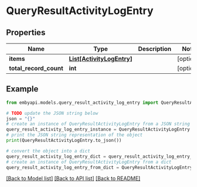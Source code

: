 # QueryResultActivityLogEntry


## Properties

Name | Type | Description | Notes
------------ | ------------- | ------------- | -------------
**items** | [**List[ActivityLogEntry]**](ActivityLogEntry.md) |  | [optional] 
**total_record_count** | **int** |  | [optional] 

## Example

```python
from embyapi.models.query_result_activity_log_entry import QueryResultActivityLogEntry

# TODO update the JSON string below
json = "{}"
# create an instance of QueryResultActivityLogEntry from a JSON string
query_result_activity_log_entry_instance = QueryResultActivityLogEntry.from_json(json)
# print the JSON string representation of the object
print(QueryResultActivityLogEntry.to_json())

# convert the object into a dict
query_result_activity_log_entry_dict = query_result_activity_log_entry_instance.to_dict()
# create an instance of QueryResultActivityLogEntry from a dict
query_result_activity_log_entry_from_dict = QueryResultActivityLogEntry.from_dict(query_result_activity_log_entry_dict)
```
[[Back to Model list]](../README.md#documentation-for-models) [[Back to API list]](../README.md#documentation-for-api-endpoints) [[Back to README]](../README.md)


